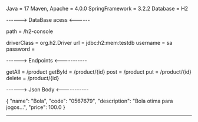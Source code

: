 Java = 17
Maven, Apache = 4.0.0
SpringFramework = 3.2.2
Database = H2


------> DataBase acess <------

path = /h2-console

driverClass = org.h2.Driver
url = jdbc:h2:mem:testdb
username = sa
password = 

------> Endpoints <-----------

getAll = /product
getById = /product/{id}
post = /product
put = /product/{id}
delete = /product/{id}

------> Json Body <-----------

{
 "name": "Bola",
 "code": "0567679",
 "description": "Bola otima para jogos...",
 "price": 100.0
}

------------------------------
